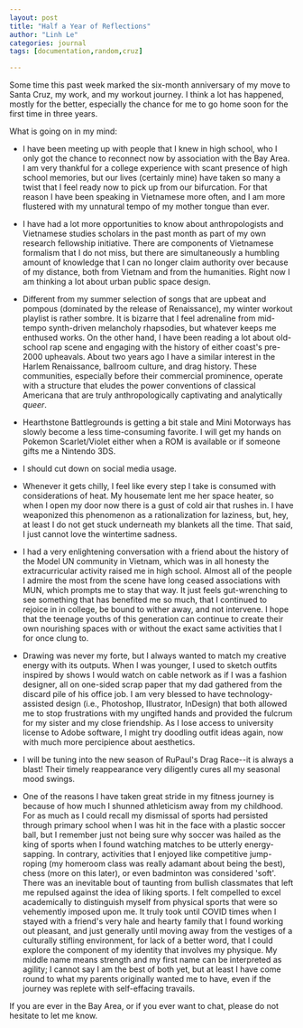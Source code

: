```yaml
---
layout: post
title: "Half a Year of Reflections"
author: "Linh Le"
categories: journal
tags: [documentation,random,cruz]

---
```

Some time this past week marked the six-month anniversary of my move to Santa Cruz, my work, and my workout journey. I think a lot has happened, mostly for the better, especially the chance for me to go home soon for the first time in three years.

What is going on in my mind:
- I have been meeting up with people that I knew in high school, who I only got the chance to reconnect now by association with the Bay Area. I am very thankful for a college experience with scant presence of high school memories, but our lives (certainly mine) have taken so many a twist that I feel ready now to pick up from our bifurcation. For that reason I have been speaking in Vietnamese more often, and I am more flustered with my unnatural tempo of my mother tongue than ever.

- I have had a lot more opportunities to know about anthropologists and Vietnamese studies scholars in the past month as part of my own research fellowship initiative. There are components of Vietnamese formalism that I do not miss, but there are simultaneously a humbling amount of knowledge that I can no longer claim authority over because of my distance, both from Vietnam and from the humanities. Right now I am thinking a lot about urban public space design.

- Different from my summer selection of songs that are upbeat and pompous (dominated by the release of Renaissance), my winter workout playlist is rather sombre. It is bizarre that I feel adrenaline from mid-tempo synth-driven melancholy rhapsodies, but whatever keeps me enthused works. On the other hand, I have been reading a lot about old-school rap scene and engaging with the history of either coast's pre-2000 upheavals. About two years ago I have a similar interest in the Harlem Renaissance, ballroom culture, and drag history. These communities, especially before their commercial prominence, operate with a structure that eludes the power conventions of classical Americana that are truly anthropologically captivating and analytically <em>queer</em>.

- Hearthstone Battlegrounds is getting a bit stale and Mini Motorways has slowly become a less time-consuming favorite. I will get my hands on Pokemon Scarlet/Violet either when a ROM is available or if someone gifts me a Nintendo 3DS.

- I should cut down on social media usage.

- Whenever it gets chilly, I feel like every step I take is consumed with considerations of heat. My housemate lent me her space heater, so when I open my door now there is a gust of cold air that rushes in. I have weaponized this phenomenon as a rationalization for laziness, but, hey, at least I do not get stuck underneath my blankets all the time. That said, I just cannot love the wintertime sadness.

- I had a very enlightening conversation with a friend about the history of the Model UN community in Vietnam, which was in all honesty the extracurricular activity raised me in high school. Almost all of the people I admire the most from the scene have long ceased associations with MUN, which prompts me to stay that way. It just feels gut-wrenching to see something that has benefited me so much, that I continued to rejoice in in college, be bound to wither away, and not intervene. I hope that the teenage youths of this generation can continue to create their own nourishing spaces with or without the exact same activities that I for once clung to.

- Drawing was never my forte, but I always wanted to match my creative energy with its outputs. When I was younger, I used to sketch outfits inspired by shows I would watch on cable network as if I was a fashion designer, all on one-sided scrap paper that my dad gathered from the discard pile of his office job. I am very blessed to have technology-assisted design (i.e., Photoshop, Illustrator, InDesign) that both allowed me to stop frustrations with my ungifted hands and provided the fulcrum for my sister and my close friendship. As I lose access to university license to Adobe software, I might try doodling outfit ideas again, now with much more percipience about aesthetics. 

- I will be tuning into the new season of RuPaul's Drag Race--it is always a blast! Their timely reappearance very diligently cures all my seasonal mood swings.

- One of the reasons I have taken great stride in my fitness journey is because of how much I shunned athleticism away from my childhood. For as much as I could recall my dismissal of sports had persisted through primary school when I was hit in the face with a plastic soccer ball, but I remember just not being sure why soccer was hailed as the king of sports when I found watching matches to be utterly energy-sapping. In contrary, activities that I enjoyed like competitive jump-roping (my homeroom class was really adamant about being the best), chess (more on this later), or even badminton was considered 'soft'. There was an inevitable bout of taunting from bullish classmates that left me repulsed against the idea of liking sports. I felt compelled to excel academically to distinguish myself from physical sports that were so vehemently imposed upon me. It truly took until COVID times when I stayed with a friend's very hale and hearty family that I found working out pleasant, and just generally until moving away from the vestiges of a culturally stifling environment, for lack of a better word, that I could explore the component of my identity that involves my physique. My middle name means strength and my first name can be interpreted as agility; I cannot say I am the best of both yet, but at least I have come round to what my parents originally wanted me to have, even if the journey was replete with self-effacing travails.

If you are ever in the Bay Area, or if you ever want to chat, please do not hesitate to let me know.